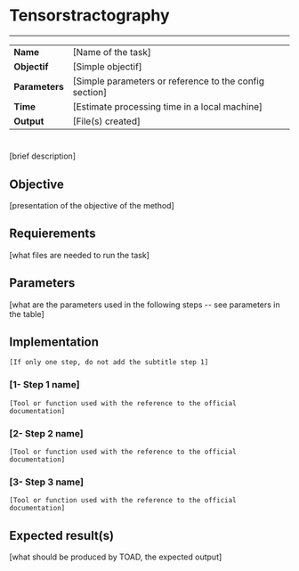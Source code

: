 # Tensorstractography
---

|                |                                                       |
|----------------|-------------------------------------------------------|
|**Name**        | [Name of the task]                                    |
|**Objectif**    | [Simple objectif]                                     |
|**Parameters**  | [Simple parameters or reference to the config section]|
|**Time**        | [Estimate processing time in a local machine]         |
|**Output**      | [File(s) created]                                     |

#

[brief description]    


## Objective

[presentation of the objective of the method]


## Requierements

[what files are needed to run the task]


## Parameters

[what are the parameters used in the following steps -- see parameters in the table]


## Implementation

```
[If only one step, do not add the subtitle step 1]
```

### [1- Step 1 name]

```
[Tool or function used with the reference to the official documentation]
```

### [2- Step 2 name]

```
[Tool or function used with the reference to the official documentation]
```

### [3- Step 3 name]

```
[Tool or function used with the reference to the official documentation]
```

## Expected result(s)

[what should be produced by TOAD, the expected output]


